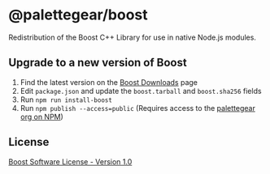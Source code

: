 @palettegear/boost
===

Redistribution of the Boost C++ Library for use in native Node.js modules.

## Upgrade to a new version of Boost

1. Find the latest version on the [Boost Downloads](https://www.boost.org/users/download/) page
2. Edit `package.json` and update the `boost.tarball` and `boost.sha256` fields
3. Run `npm run install-boost`
4. Run `npm publish --access=public` (Requires access to the [palettegear org on NPM](https://www.npmjs.com/org/palettegear))

## License

[Boost Software License - Version 1.0](https://www.boost.org/LICENSE_1_0.txt)
